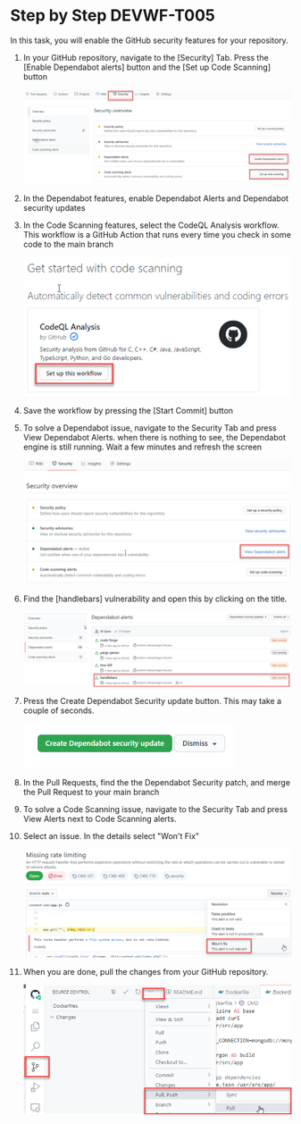 # Step by Step DEVWF-T005

In this task, you will enable the GitHub security features for your repository.

1. In your GitHub repository, navigate to the [Security] Tab. Press the [Enable Dependabot alerts] button and the [Set up Code Scanning] button

    ![Enable Dependabot and Code Scanning Alerts](/Assets/securityfeatures.png)

2. In the Dependabot features, enable Dependabot Alerts and Dependabot security updates

3. In the Code Scanning features, select the CodeQL Analysis workflow. This workflow is a GitHub Action that runs every time you check in some code to the main branch

    ![Setup this Workflow in CodeQL](/Assets/CodeQLAction.png)

4. Save the workflow by pressing the [Start Commit] button

5. To solve a Dependabot issue, navigate to the Security Tab and press View Dependabot Alerts. when there is nothing to see, the Dependabot engine is still running. Wait a few minutes and refresh the screen

    ![](/Assets/2020-10-05-12-51-55.png)

6. Find the [handlebars] vulnerability and open this by clicking on the title.

    ![](/Assets/handlebars.png)

7. Press the Create Dependabot Security update button. This may take a couple of seconds.

    ![](/Assets/2020-10-05-13-03-26.png)

8. In the Pull Requests, find the the Dependabot Security patch, and merge the Pull Request to your main branch

9. To solve a Code Scanning issue, navigate to the Security Tab and press View Alerts next to Code Scanning alerts.

10. Select an issue. In the details select "Won't Fix"

    ![](/Assets/2020-10-05-13-10-25.png)

11. When you are done, pull the changes from your GitHub repository.

    ![](/Assets/2020-10-05-12-10-11.png)